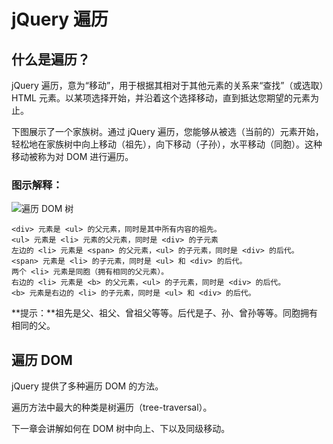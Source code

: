 # jQuery 遍历



## 什么是遍历？

jQuery 遍历，意为“移动”，用于根据其相对于其他元素的关系来“查找”（或选取）HTML 元素。以某项选择开始，并沿着这个选择移动，直到抵达您期望的元素为止。

下图展示了一个家族树。通过 jQuery 遍历，您能够从被选（当前的）元素开始，轻松地在家族树中向上移动（祖先），向下移动（子孙），水平移动（同胞）。这种移动被称为对 DOM 进行遍历。

### 图示解释：

![遍历 DOM 树](https://www.w3school.com.cn/i/dom_tree.gif)

```
<div> 元素是 <ul> 的父元素，同时是其中所有内容的祖先。
<ul> 元素是 <li> 元素的父元素，同时是 <div> 的子元素
左边的 <li> 元素是 <span> 的父元素，<ul> 的子元素，同时是 <div> 的后代。
<span> 元素是 <li> 的子元素，同时是 <ul> 和 <div> 的后代。
两个 <li> 元素是同胞（拥有相同的父元素）。
右边的 <li> 元素是 <b> 的父元素，<ul> 的子元素，同时是 <div> 的后代。
<b> 元素是右边的 <li> 的子元素，同时是 <ul> 和 <div> 的后代。
```

**提示：**祖先是父、祖父、曾祖父等等。后代是子、孙、曾孙等等。同胞拥有相同的父。

## 遍历 DOM

jQuery 提供了多种遍历 DOM 的方法。

遍历方法中最大的种类是树遍历（tree-traversal）。

下一章会讲解如何在 DOM 树中向上、下以及同级移动。